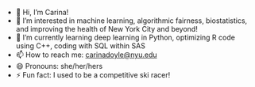- 👋 Hi, I’m Carina!
- 👀 I’m interested in machine learning, algorithmic fairness, biostatistics, and improving the health of New York City and beyond!
- 🌱 I’m currently learning deep learning in Python, optimizing R code using C++, coding with SQL within SAS
- 📫 How to reach me: carinadoyle@nyu.edu
- 😄 Pronouns: she/her/hers
- ⚡ Fun fact: I used to be a competitive ski racer!

<!---
carinadoyle/carinadoyle is a ✨ special ✨ repository because its `README.md` (this file) appears on your GitHub profile.
You can click the Preview link to take a look at your changes.
--->

